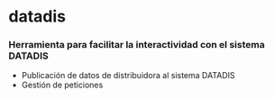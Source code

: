 # datadis

### Herramienta para facilitar la interactividad con el sistema DATADIS
- Publicación de datos de distribuidora al sistema DATADIS
- Gestión de peticiones
